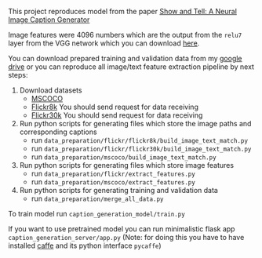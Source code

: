This project reproduces model from the paper [Show and Tell: A Neural Image Caption Generator](http://arxiv.org/abs/1411.4555)

Image features were 4096 numbers which are the output from the `relu7` layer from the VGG network which you can download [here](https://gist.github.com/ksimonyan/211839e770f7b538e2d8#file-readme-md).

You can download prepared training and validation data from my [google drive](https://drive.google.com/folderview?id=0B-bMt9sukkEhfnlhbm9fczhsTWVQcm1yNkpfVExvU19jWmw0bzl1ZTQ1eDVyeW82Vi1pQ1E&usp=sharing) or you can reproduce all image/text feature extraction pipeline by next steps:

1. Download datasets
    - [MSCOCO](http://mscoco.org/dataset/#download)
    - [Flickr8k](https://illinois.edu/fb/sec/1713398) You should send request for data receiving
    - [Flickr30k](https://illinois.edu/fb/sec/229675) You should send request for data receiving
2. Run python scripts for generating files which store the image paths and corresponding captions
    - run `data_preparation/flickr/flickr8k/build_image_text_match.py`
    - run `data_preparation/flickr/flickr30k/build_image_text_match.py`
    - run `data_preparation/mscoco/build_image_text_match.py`
3. Run python scripts for generating files which store image features
    - run `data_preparation/flickr/extract_features.py`
    - run `data_preparation/mscoco/extract_features.py`
4. Run python scripts for generating training and validation data
    - run `data_preparation/merge_all_data.py`

To train model run `caption_generation_model/train.py`

If you want to use pretrained model you can run minimalistic flask app `caption_generation_server/app.py` (Note: for doing this you have to have installed [caffe](https://github.com/BVLC/caffe) and its python interface `pycaffe`)